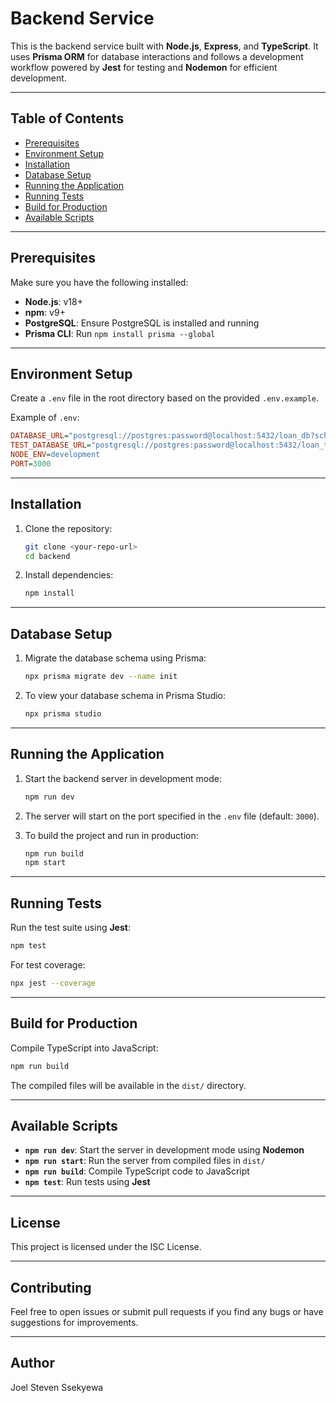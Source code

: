 # Backend Service

This is the backend service built with **Node.js**, **Express**, and **TypeScript**. It uses **Prisma ORM** for database interactions and follows a development workflow powered by **Jest** for testing and **Nodemon** for efficient development.

---

## **Table of Contents**

- [Prerequisites](#prerequisites)
- [Environment Setup](#environment-setup)
- [Installation](#installation)
- [Database Setup](#database-setup)
- [Running the Application](#running-the-application)
- [Running Tests](#running-tests)
- [Build for Production](#build-for-production)
- [Available Scripts](#available-scripts)

---

## **Prerequisites**

Make sure you have the following installed:

- **Node.js**: v18+
- **npm**: v9+
- **PostgreSQL**: Ensure PostgreSQL is installed and running
- **Prisma CLI**: Run `npm install prisma --global`

---

## **Environment Setup**

Create a `.env` file in the root directory based on the provided `.env.example`.

Example of `.env`:

```ini
DATABASE_URL="postgresql://postgres:password@localhost:5432/loan_db?schema=public"
TEST_DATABASE_URL="postgresql://postgres:password@localhost:5432/loan_test_db?schema=public"
NODE_ENV=development
PORT=3000
```

---

## **Installation**

1. Clone the repository:

   ```bash
   git clone <your-repo-url>
   cd backend
   ```

2. Install dependencies:
   ```bash
   npm install
   ```

---

## **Database Setup**

1. Migrate the database schema using Prisma:

   ```bash
   npx prisma migrate dev --name init
   ```

2. To view your database schema in Prisma Studio:
   ```bash
   npx prisma studio
   ```

---

## **Running the Application**

1. Start the backend server in development mode:

   ```bash
   npm run dev
   ```

2. The server will start on the port specified in the `.env` file (default: `3000`).

3. To build the project and run in production:
   ```bash
   npm run build
   npm start
   ```

---

## **Running Tests**

Run the test suite using **Jest**:

```bash
npm test
```

For test coverage:

```bash
npx jest --coverage
```

---

## **Build for Production**

Compile TypeScript into JavaScript:

```bash
npm run build
```

The compiled files will be available in the `dist/` directory.

---

## **Available Scripts**

- **`npm run dev`**: Start the server in development mode using **Nodemon**
- **`npm run start`**: Run the server from compiled files in `dist/`
- **`npm run build`**: Compile TypeScript code to JavaScript
- **`npm test`**: Run tests using **Jest**

---

## **License**

This project is licensed under the ISC License.

---

## **Contributing**

Feel free to open issues or submit pull requests if you find any bugs or have suggestions for improvements.

---

## **Author**

Joel Steven Ssekyewa

